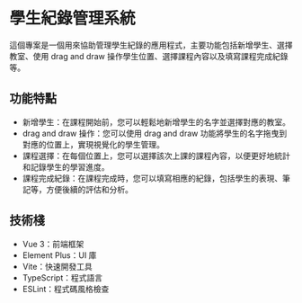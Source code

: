 # 學生紀錄管理系統

這個專案是一個用來協助管理學生紀錄的應用程式，主要功能包括新增學生、選擇教室、使用 drag and draw 操作學生位置、選擇課程內容以及填寫課程完成紀錄等。

## 功能特點

- 新增學生：在課程開始前，您可以輕鬆地新增學生的名字並選擇對應的教室。
- drag and draw 操作：您可以使用 drag and draw 功能將學生的名字拖曳到對應的位置上，實現視覺化的學生管理。
- 課程選擇：在每個位置上，您可以選擇該次上課的課程內容，以便更好地統計和記錄學生的學習進度。
- 課程完成紀錄：在課程完成時，您可以填寫相應的紀錄，包括學生的表現、筆記等，方便後續的評估和分析。

## 技術棧

- Vue 3：前端框架
- Element Plus：UI 庫
- Vite：快速開發工具
- TypeScript：程式語言
- ESLint：程式碼風格檢查